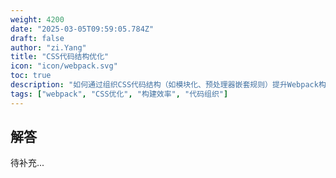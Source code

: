 ```yaml
---
weight: 4200
date: "2025-03-05T09:59:05.784Z"
draft: false
author: "zi.Yang"
title: "CSS代码结构优化"
icon: "icon/webpack.svg"
toc: true
description: "如何通过组织CSS代码结构（如模块化、预处理器嵌套规则）提升Webpack构建效率？请结合`css-loader`、`postcss-loader`等工具说明优化策略。"
tags: ["webpack", "CSS优化", "构建效率", "代码组织"]
---
```


## 解答

待补充...
